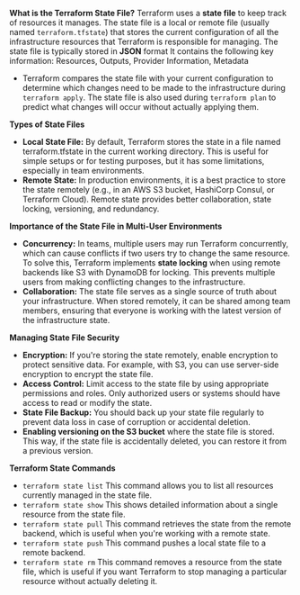 **What is the Terraform State File?**
Terraform uses a **state file** to keep track of resources it manages. The state file is a local or remote file (usually named `terraform.tfstate`) that stores the current configuration of all the infrastructure resources that Terraform is responsible for managing. The state file is typically stored in **JSON** format
It contains the following key information: Resources, Outputs, Provider Information, Metadata


-  Terraform compares the state file with your current configuration to determine which changes need to be made to the infrastructure during `terraform apply`. The state file is also used during `terraform plan` to predict what changes will occur without actually applying them.


**Types of State Files**
- **Local State File:** By default, Terraform stores the state in a file named terraform.tfstate in the current working directory. This is useful for simple setups or for testing purposes, but it has some limitations, especially in team environments.
- **Remote State:** In production environments, it is a best practice to store the state remotely (e.g., in an AWS S3 bucket, HashiCorp Consul, or Terraform Cloud). Remote state provides better collaboration, state locking, versioning, and redundancy.

**Importance of the State File in Multi-User Environments**
- **Concurrency:** In teams, multiple users may run Terraform concurrently, which can cause conflicts if two users try to change the same resource. To solve this, Terraform implements **state locking** when using remote backends like S3 with DynamoDB for locking. This prevents multiple users from making conflicting changes to the infrastructure.
- **Collaboration:** The state file serves as a single source of truth about your infrastructure. When stored remotely, it can be shared among team members, ensuring that everyone is working with the latest version of the infrastructure state.

**Managing State File Security**
- **Encryption:** If you're storing the state remotely, enable encryption to protect sensitive data. For example, with S3, you can use server-side encryption to encrypt the state file.
- **Access Control:** Limit access to the state file by using appropriate permissions and roles. Only authorized users or systems should have access to read or modify the state.
- **State File Backup:** You should back up your state file regularly to prevent data loss in case of corruption or accidental deletion.
- **Enabling versioning on the S3 bucket** where the state file is stored. This way, if the state file is accidentally deleted, you can restore it from a previous version.

**Terraform State Commands**
- `terraform state list` This command allows you to list all resources currently managed in the state file.
- `terraform state show` This shows detailed information about a single resource from the state file.
- `terraform state pull` This command retrieves the state from the remote backend, which is useful when you're working with a remote state.
- `terraform state push` This command pushes a local state file to a remote backend.
- `terraform state rm` This command removes a resource from the state file, which is useful if you want Terraform to stop managing a particular resource without actually deleting it.
